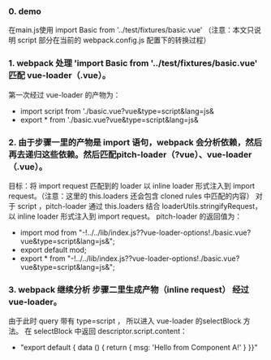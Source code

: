 ### 0. demo
在main.js使用 import Basic from '../test/fixtures/basic.vue' （注意：本文只说明 script 部分在当前的 webpack.config.js 配置下的转换过程）

### 1. webpack 处理 'import Basic from '../test/fixtures/basic.vue' 匹配 vue-loader（.vue）。
第一次经过 vue-loader 的产物为：
- import script from './basic.vue?vue&type=script&lang=js&
- export * from './basic.vue?vue&type=script&lang=js&

### 2. 由于步骤一里的产物是 import 语句，webpack 会分析依赖，然后再去递归这些依赖。然后匹配pitch-loader（?vue）、vue-loader（.vue）。
目标：将 import request 匹配到的 loader 以 inline loader 形式注入到 import request。（注意：这里的 this.loaders 还会包含 cloned rules 中匹配的内容）
对于 script ，pitch-loader 通过 this.loaders 结合 loaderUtils.stringifyRequest，以 inline loader 形式注入到 import request。
pitch-loader 的返回值为：
- import mod from "-!../../lib/index.js??vue-loader-options!./basic.vue?vue&type=script&lang=js&"; 
- export default mod; 
- export * from "-!../../lib/index.js??vue-loader-options!./basic.vue?vue&type=script&lang=js&";

### 3. webpack 继续分析 步骤二里生成产物（inline request） 经过vue-loader。
由于此时 query 带有 type=script ， 所以进入 vue-loader 的selectBlock 方法。
在 selectBlock 中返回 descriptor.script.content：
- "export default {  data () {  return {  msg: 'Hello from Component A!' }  }}"